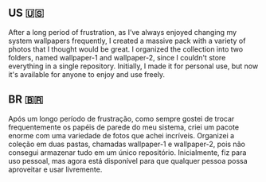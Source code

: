 ## US 🇺🇸

After a long period of frustration, as I’ve always enjoyed changing my system wallpapers frequently, I created a massive pack with a variety of photos that I thought would be great. I organized the collection into two folders, named wallpaper-1 and wallpaper-2, since I couldn't store everything in a single repository. Initially, I made it for personal use, but now it's available for anyone to enjoy and use freely.

## BR 🇧🇷

Após um longo período de frustração, como sempre gostei de trocar frequentemente os papéis de parede do meu sistema, criei um pacote enorme com uma variedade de fotos que achei incríveis. Organizei a coleção em duas pastas, chamadas wallpaper-1 e wallpaper-2, pois não consegui armazenar tudo em um único repositório. Inicialmente, fiz para uso pessoal, mas agora está disponível para que qualquer pessoa possa aproveitar e usar livremente.
